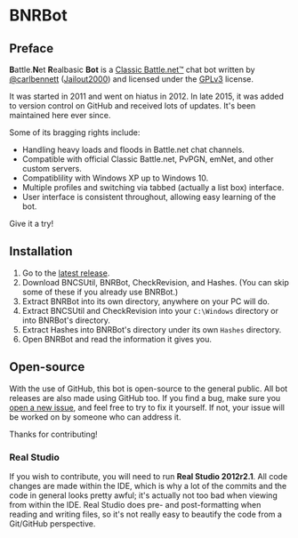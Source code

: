 # BNRBot
## Preface
**B**attle.**N**et **R**ealbasic **Bot** is a [Classic
Battle.net&trade;](http://classic.battle.net) chat bot written by
[@carlbennett](https://github.com/carlbennett)
([Jailout2000](http://jailout2000.com)) and licensed under the
[GPLv3](https://www.gnu.org/licenses/gpl-3.0.en.html) license.

It was started in 2011 and went on hiatus in 2012. In late 2015, it was added
to version control on GitHub and received lots of updates. It's been maintained
here ever since.

Some of its bragging rights include:
- Handling heavy loads and floods in Battle.net chat channels.
- Compatible with official Classic Battle.net, PvPGN, emNet, and other custom
  servers.
- Compatiblility with Windows XP up to Windows 10.
- Multiple profiles and switching via tabbed (actually a list box) interface.
- User interface is consistent throughout, allowing easy learning of the bot.

Give it a try!

## Installation
1. Go to the
   [latest release](https://github.com/carlbennett/BNRBot/releases/latest).
2. Download BNCSUtil, BNRBot, CheckRevision, and Hashes. (You can skip some of
   these if you already use BNRBot.)
3. Extract BNRBot into its own directory, anywhere on your PC will do.
4. Extract BNCSUtil and CheckRevision into your `C:\Windows` directory or into
   BNRBot's directory.
5. Extract Hashes into BNRBot's directory under its own `Hashes` directory.
6. Open BNRBot and read the information it gives you.

## Open-source
With the use of GitHub, this bot is open-source to the general public. All bot
releases are also made using GitHub too. If you find a bug, make sure you
[open a new issue](https://github.com/carlbennett/BNRBot/issues/new), and feel
free to try to fix it yourself. If not, your issue will be worked on by someone
who can address it.

Thanks for contributing!

### Real Studio
If you wish to contribute, you will need to run **Real Studio 2012r2.1**. All
code changes are made within the IDE, which is why a lot of the commits and the
code in general looks pretty awful; it's actually not too bad when viewing from
within the IDE. Real Studio does pre- and post-formatting when reading and
writing files, so it's not really easy to beautify the code from a Git/GitHub
perspective.
